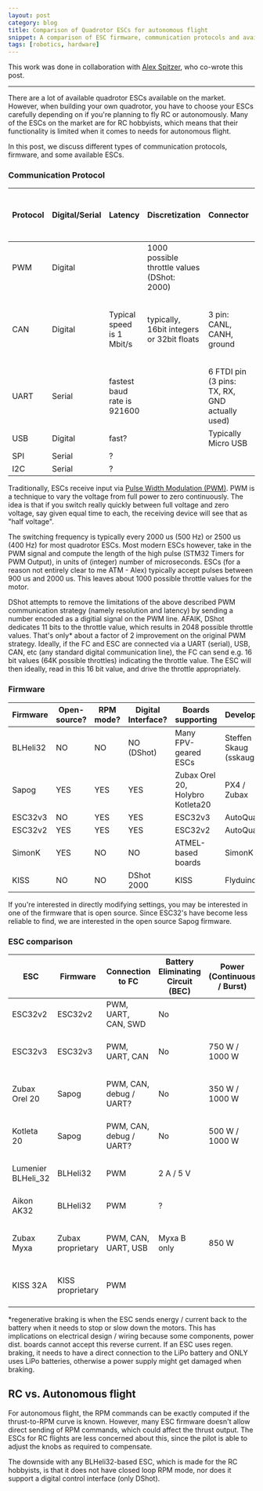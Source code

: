 ```yaml
---
layout: post
category: blog
title: Comparison of Quadrotor ESCs for autonomous flight
snippet: A comparison of ESC firmware, communication protocols and available models for building a quadrotor for precise motor control
tags: [robotics, hardware]
---
```

This work was done in collaboration with [Alex Spitzer](http://alexspitzer.com), who co-wrote this post.

-------------

There are a lot of available quadrotor ESCs available on the market.
However, when building your own quadrotor, you have to choose your ESCs carefully depending on if you're planning to fly RC or autonomously.
Many of the ESCs on the market are for RC hobbyists, which means that their functionality is limited when it comes to needs for autonomous flight.

In this post, we discuss different types of communication protocols, firmware, and some available ESCs.

### Communication Protocol

| Protocol | Digital/Serial | Latency                     | Discretization                              | Connector                                      | How to wire with ESCs                                       | How to wire with Flight Controller (FC)   |
|----------|----------------|-----------------------------|---------------------------------------------|------------------------------------------------|-------------------------------------------------------------|-----------------------|
| PWM      | Digital        |                             | 1000 possible throttle values (DShot: 2000) |                                                | Ground, signal, and 5 V to each ESC from FC                 |                       |
| CAN      | Digital        | Typical speed is 1 Mbit/s   | typically, 16bit integers or 32bit floats   | 3 pin: CANL, CANH, ground                      | CAN buses to each ESC in series with a terminating resistor | CANH and CANL to FC   |
| UART     | Serial        | fastest baud rate is 921600 |                                             | 6 FTDI pin (3 pins: TX, RX, GND actually used) | Individual TX, RX, GND to each ESC                          | TX, RX, and GND to FC |
| USB      | Digital        | fast?                       |                                             | Typically Micro USB                            |                                                             |                       |
| SPI      | Serial        | ?                           |                                             |                                                |                                                             |                       |
| I2C      | Serial         | ?                           |                                             |                                                |                                                             |                       |


Traditionally, ESCs receive input via [Pulse Width Modulation (PWM)](https://en.wikipedia.org/wiki/Pulse-width_modulation). PWM is a technique to vary the voltage from full power to zero continuously. The idea is that if you switch really quickly between full voltage and zero voltage, say given equal time to each, the receiving device will see that as "half voltage".

The switching frequency is typically every 2000 us (500 Hz) or 2500 us (400 Hz) for most quadrotor ESCs. Most modern ESCs however, take in the PWM signal and compute the length of the high pulse (STM32 Timers for PWM Output), in units of (integer) number of microseconds. ESCs (for a reason not entirely clear to me ATM - Alex) typically accept pulses between 900 us and 2000 us. This leaves about 1000 possible throttle values for the motor.

DShot attempts to remove the limitations of the above described PWM communication strategy (namely resolution and latency) by sending a number encoded as a digitial signal on the PWM line. AFAIK, DShot dedicates 11 bits to the throttle value, which results in 2048 possible throttle values. That's only* about a factor of 2 improvement on the original PWM strategy. Ideally, if the FC and ESC are connected via a UART (serial), USB, CAN, etc (any standard digital communication line), the FC can send e.g. 16 bit values (64K possible throttles) indicating the throttle value. The ESC will then ideally, read in this 16 bit value, and drive the throttle appropriately.

### Firmware

| Firmware | Open-source? | RPM mode? | Digital Interface? | Boards supporting                               | Developer              |
|----------|--------------|-----------|--------------------|-------------------------------------------------|------------------------|
| BLHeli32 | NO           | NO        | NO (DShot)         | Many FPV-geared ESCs                            | Steffen Skaug (sskaug) |
| Sapog    | YES          | YES       | YES                | Zubax Orel 20, Holybro Kotleta20                | PX4 / Zubax           |
| ESC32v3  | NO           | YES       | YES                | ESC32v3                                         | AutoQuad               |
| ESC32v2  | YES          | YES       | YES                | ESC32v2                                         | AutoQuad               |
| SimonK   | YES          | NO        | NO                 | ATMEL-based boards                              | SimonK                |
| KISS     | NO           | NO        | DShot 2000         | KISS                                            | Flyduino               |


If you're interested in directly modifying settings, you may be interested in one of the firmware that is open source. Since ESC32's have become less reliable to find, we are interested in the open source Sapog firmware.

### ESC comparison

| ESC                | Firmware          | Connection to FC        | Battery Eliminating Circuit (BEC) | Power (Continuous / Burst) | Current (C / B)    | Weight                              | Features|
|--------------------|-------------------|-------------------------|-----------------------------------|----------------------------|--------------------|-------------------------------------|---------------------------------------------------------------------------------|
| ESC32v2            | ESC32v2           | PWM, UART, CAN, SWD     | No                                |                            | 20 A / 50 A        |                                     | closed loop RPM                                                                       |
| ESC32v3            | ESC32v3           | PWM, UART, CAN          | No                                | 750 W / 1000 W             | 20 A (40 A) / 50 A | 5.7 g (single) 22.8 g (quad)        | closed loop RPM                                                                  |
| Zubax Orel 20      | Sapog             | PWM, CAN, debug / UART? | No                                | 350 W / 1000 W             | 20 A / 55 A        | 10 g (single) 40.0 g (quad)         | Regenerative braking*|
| Kotleta 20         | Sapog             | PWM, CAN, debug / UART? | No                                | 500 W / 1000 W             | 20 A / 55 A        | 8.8 g (single) 35.2 g (quad)        | Regenerative braking*, closed loop RPM|
| Lumenier BLHeli_32 | BLHeli32          | PWM                     | 2 A / 5 V                         |                            | 50 A / 55 A        | 20 g (quad channel)                 | Four channels in one                                                          |
| Aikon AK32         | BLHeli32          | PWM                     | ?                                 |                            | 35 A / 45 A        | 20 g (quad channel)                 | Four channels in one                                                             |
| Zubax Myxa         | Zubax proprietary | PWM, CAN, UART, USB     | Myxa B only                       | 850 W                      | 30 A / 50 A        | 26 g (single) 104.0 g (quad)        |                                                                                 |
| KISS 32A           | KISS proprietary  | PWM                     |                                   |                            | 32 A / 45 A        | 3.3 g (single) 13.2 g (quad)        | Regenerative braking|

*regenerative braking is when the ESC sends energy / current back to the battery when it needs to stop or slow down the motors. This has implications on electrical design / wiring because some components, power dist. boards cannot accept this reverse current. If an ESC uses regen. braking, it needs to have a direct connection to the LiPo battery and ONLY uses LiPo batteries, otherwise a power supply might get damaged when braking. 

## RC vs. Autonomous flight

For autonomous flight, the RPM commands can be exactly computed if the thrust-to-RPM curve is known.
However, many ESC firmware doesn't allow direct sending of RPM commands, which could affect the thrust output.
The ESCs for RC flights are less concerned about this, since the pilot is able to adjust the knobs as required to compensate.

The downside with any BLHeli32-based ESC, which is made for the RC hobbyists, is that it does not have closed loop RPM mode, nor does it support a digital control interface (only DShot).
